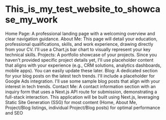 # This_is_my_test_website_to_showcase_my_work
Home Page: A professional landing page with a welcoming overview and clear navigation guidance.
About Me: This page will detail your education, professional qualifications, skills, and work experience, drawing directly from your CV. I'll use a Chart.js bar chart to visually represent your key technical skills.
Projects: A portfolio showcase of your projects. Since you haven't provided specific project details yet, I'll use placeholder content that aligns with your experience (e.g., CRM solutions, analytics dashboards, mobile apps). You can easily update these later.
Blog: A dedicated section for your blog posts on the latest tech trends. I'll include a placeholder for Google Ads integration. I'll use some sample blog posts that align with your interest in tech trends.
Contact Me: A contact information section with an inquiry form that uses a Next.js API route for submission, demonstrating a full-stack interaction.
This application will be built using Next.js, leveraging Static Site Generation (SSG) for most content (Home, About Me, Project/Blog listings, individual Project/Blog posts) for optimal performance and SEO
